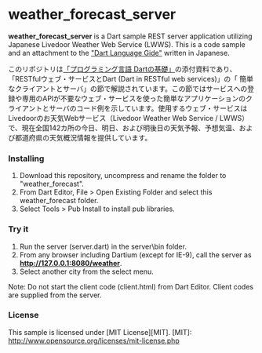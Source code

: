 weather\_forecast\_server
==

**weather\_forecast\_server** is a Dart sample REST server application utilizing Japanese Livedoor Weather Web Service (LWWS). This is a code
 sample and an attachment
to the ["Dart Language Gide"](http://www.cresc.co.jp/tech/java/Google_Dart/DartLanguageGuide.pdf) written in Japanese.

このリポジトリは[「プログラミング言語 Dartの基礎」](http://www.cresc.co.jp/tech/java/Google_Dart/DartLanguageGuide_about.html)の添付資料であり、「RESTfulウェブ・サービスとDart (Dart in RESTful web services)」の「 簡単なクライアントとサーバ」の節で解説されています。この節ではサービスへの登録や専用のAPIが不要なウェブ・サービスを使った簡単なアプリケーションのクライアントとサーバのコード例を示しています。使用するウェブ・サービスはLivedoorのお天気Webサービス（Livedoor Weather Web Service / LWWS）で、現在全国142カ所の今日、明日、および明後日の天気予報、予想気温、および都道府県の天気概況情報を提供しています。


### Installing ###

1. Download this repository, uncompress and rename the folder to "weather_forecast".
2. From Dart Editor, File > Open Existing Folder and select this weather_forecast folder.
3. Select Tools > Pub Install to install pub libraries.

### Try it ###

1. Run the server (server.dart) in the server\bin folder.
2. From any browser including Dartium (except for IE-9), call the server as **http://127.0.0.1:8080/weather**.
3. Select another city from the select menu.

Note: Do not start the client code (client.html) from Dart Editor. Client codes are supplied from the server.

### License ###
This sample is licensed under [MIT License][MIT].
[MIT]: http://www.opensource.org/licenses/mit-license.php